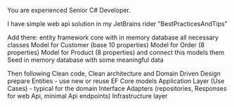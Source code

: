 ﻿You are experienced Senior C# Developer.

I have simple web api solution in my JetBrains rider "BestPracticesAndTips"

Add there: 
entity framework core with in memory database
all necessary classes
Model for Customer (base 10 properties)
Model for Order (8 properties)
Model for Product (8 properties)
and connect this models them
Seed in memory database with some meaningful data

Then following Clean code, Clean architecture and Domain Driven Design prepare 
Entities - use new or reuse EF Core models
Application Layer (Use Cases) - typical for the domain
Interface Adapters (repositories, Responses for web Api, minimal Api endpoints)
Infrastructure layer